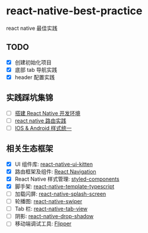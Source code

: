 # react-native-best-practice

react native 最佳实践

## TODO

- [x] 创建初始化项目
- [x] 底部 tab 导航实践
- [x] header 配置实践

## 实践踩坑集锦

- [ ] [搭建 React Native 开发环境](./docs/搭建%20react%20native%20开发环境.md)
- [ ] [react native 路由实践](./docs/react%20native%20路由实践.md)
- [ ] [IOS & Android 样式统一](docs/IOS%20&%20Android%20样式统一.md)

## 相关生态框架

- [x] UI 组件库: [react-native-ui-kitten](https://akveo.github.io/react-native-ui-kitten/)
- [x] 路由框架及组件: [React Navigation](https://reactnavigation.org/)
- [x] React Native 样式管理: [styled-components](https://www.styled-components.com/)
- [x] 脚手架: [react-native-template-typescript](https://github.com/react-native-community/react-native-template-typescript)
- [ ] 加载闪屏: [react-native-splash-screen](https://github.com/crazycodeboy/react-native-splash-screen)
- [ ] 轮播图: [react-native-swiper](https://github.com/leecade/react-native-swiper)
- [ ] Tab 栏: [react-native-tab-view](https://github.com/satya164/react-native-tab-view)
- [ ] 阴影: [react-native-drop-shadow](https://github.com/hoanglam10499/react-native-drop-shadow)
- [ ] 移动端调试工具: [Flipper](https://fbflipper.com/)
